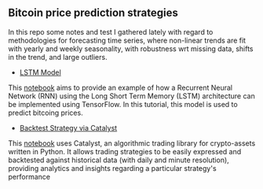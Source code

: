 ## Bitcoin price prediction strategies

In this repo some notes and test I gathered lately with regard to methodologies for forecasting time series, where non-linear trends are fit with yearly and weekly seasonality, with robustness wrt missing data, shifts in the trend, and large outliers. 

* [LSTM Model](https://www.researchgate.net/publication/13853244_Long_Short-term_Memory)

This [notebook](https://github.com/xxxvincxxx/bitcoin-price-prediction/blob/master/bitcoin_prediction_LSMT.ipynb) aims to provide an example of how a Recurrent Neural Network (RNN) using the Long Short Term Memory (LSTM) architecture can be implemented using TensorFlow. In this tutorial, this model is used to predict bitcoing prices.

* [Backtest Strategy via Catalyst](https://github.com/enigmampc/catalyst)

This [notebook](https://github.com/xxxvincxxx/bitcoin-price-prediction/blob/master/backtest_strategy.ipynb) uses Catalyst, an algorithmic trading library for crypto-assets written in Python. It allows trading strategies to be easily expressed and backtested against historical data (with daily and minute resolution), providing analytics and insights regarding a particular strategy's performance